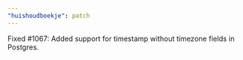 ```yaml
---
"huishoudboekje": patch
---
```


Fixed #1067: Added support for timestamp without timezone fields in Postgres.

